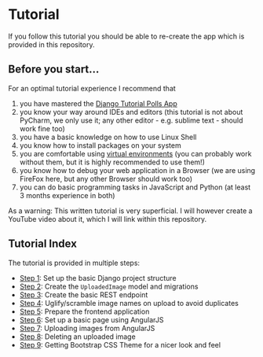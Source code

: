 # Tutorial
If you follow this tutorial you should be able to re-create the app which is provided in this repository.

## Before you start...

For an optimal tutorial experience I recommend that
 1. you have mastered the [Django Tutorial Polls App](https://docs.djangoproject.com/en/1.10/intro/tutorial01/)
 1. you know your way around IDEs and editors (this tutorial is not about PyCharm, we only use it; any other editor - e.g. sublime text - should work fine too)
 1. you have a basic knowledge on how to use Linux Shell
 1. you know how to install packages on your system
 1. you are comfortable using [virtual environments](http://docs.python-guide.org/en/latest/dev/virtualenvs/) (you can probably work without them, but it is highly recommended to use them!)
 1. you know how to debug your web application in a Browser (we are using FireFox here, but any other Browser should work too)
 1. you can do basic programming tasks in JavaScript and Python (at least 3 months experience in both)
 
As a warning: This written tutorial is very superficial. I will however create a YouTube video about it, which I will link within this repository.

## Tutorial Index

The tutorial is provided in multiple steps:
 * [Step 1](step1.md): Set up the basic Django project structure
 * [Step 2](step2.md): Create the `UploadedImage` model and migrations
 * [Step 3](step3.md): Create the basic REST endpoint
 * [Step 4](step4.md): Uglify/scramble image names on upload to avoid duplicates
 * [Step 5](step5.md): Prepare the frontend application
 * [Step 6](step6.md): Set up a basic page using AngularJS
 * [Step 7](step7.md): Uploading images from AngularJS
 * [Step 8](step8.md): Deleting an uploaded image
 * [Step 9](step9.md): Getting Bootstrap CSS Theme for a nicer look and feel